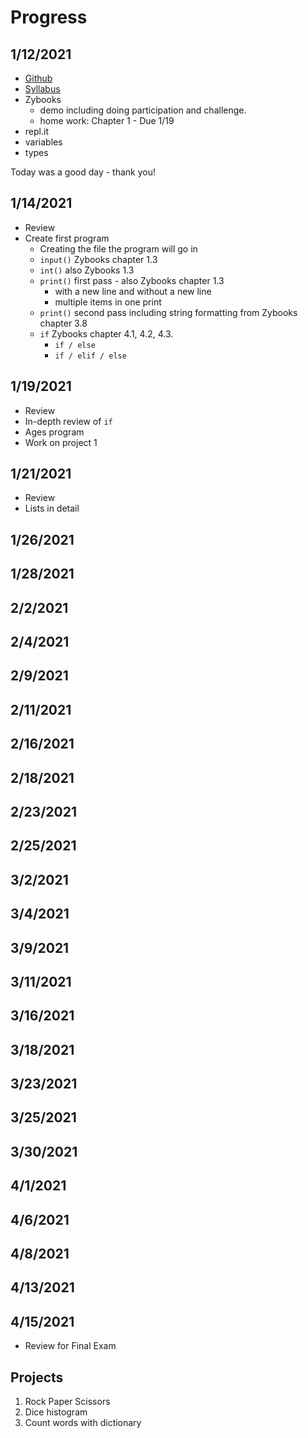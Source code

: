 # Progress

## 1/12/2021

* [Github](https://github.com/pkivolowitz/CSC1100-S-2021)
* [Syllabus](https://github.com/pkivolowitz/CSC1100-S-2021/tree/main/SYLLABUS)
* Zybooks
   * demo including doing participation and challenge.
   * home work: Chapter 1 - Due 1/19
* repl.it
* variables
* types

Today was a good day - thank you!

## 1/14/2021

* Review
* Create first program
   * Creating the file the program will go in
   * `input()` Zybooks chapter 1.3
   * `int()` also Zybooks 1.3
   * `print()` first pass - also Zybooks chapter 1.3
      * with a new line and without a new line
	  * multiple items in one print
   * `print()` second pass including string formatting from Zybooks chapter 3.8
   * `if` Zybooks chapter 4.1, 4.2, 4.3.
      * `if / else` 
      * `if / elif / else`

## 1/19/2021

* Review
* In-depth review of `if`
* Ages program
* Work on project 1

## 1/21/2021

* Review
* Lists in detail

## 1/26/2021

## 1/28/2021

## 2/2/2021

## 2/4/2021

## 2/9/2021

## 2/11/2021

## 2/16/2021

## 2/18/2021

## 2/23/2021

## 2/25/2021

## 3/2/2021

## 3/4/2021

## 3/9/2021

## 3/11/2021

## 3/16/2021

## 3/18/2021

## 3/23/2021

## 3/25/2021

## 3/30/2021

## 4/1/2021

## 4/6/2021

## 4/8/2021

## 4/13/2021

## 4/15/2021

* Review for Final Exam

## Projects

1. Rock Paper Scissors
2. Dice histogram
3. Count words with dictionary
